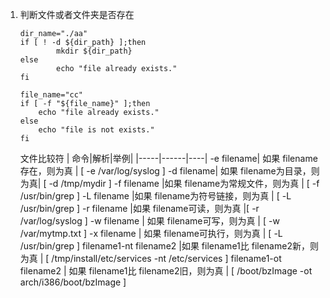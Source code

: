 1. 判断文件或者文件夹是否存在
	```
	dir_name="./aa"
	if [ ! -d ${dir_path} ];then
	        mkdir ${dir_path}
	else
	        echo "file already exists."
	fi
	
	file_name="cc"
	if [ -f "${file_name}" ];then
		echo "file already exists."
	else
		echo "file is not exists."
	fi
	```
	文件比较符
	|     命令|解析|举例|
	|-----|------|----|
	-e filename|  如果 filename存在，则为真 | [ -e /var/log/syslog ]
	-d filename|  如果 filename为目录，则为真|  [ -d /tmp/mydir ]
	-f filename  |如果 filename为常规文件，则为真 | [ -f /usr/bin/grep ]
	-L filename  |如果 filename为符号链接，则为真 | [ -L /usr/bin/grep ]
	-r filename  |如果 filename可读，则为真  |[ -r /var/log/syslog ]
	-w filename | 如果 filename可写，则为真 | [ -w /var/mytmp.txt ]
	-x filename | 如果 filename可执行，则为真 | [ -L /usr/bin/grep ]
	filename1-nt filename2  |如果 filename1比 filename2新，则为真 | [ /tmp/install/etc/services -nt /etc/services ]
	filename1-ot filename2 | 如果 filename1比 filename2旧，则为真 | [ /boot/bzImage -ot arch/i386/boot/bzImage ]


<!--stackedit_data:
eyJoaXN0b3J5IjpbMTIzODE1MjE0OV19
-->